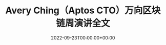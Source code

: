 ---
class: info
title: Avery Ching（Aptos CTO）万向区块链周演讲全文
slug: https://mirror.xyz/0xaptosworld.eth/jsMmXDbsO8YB9f2m6iyDiifMD1PaD_1lnR66Hs43284
remark: information/information3
date: 2022-09-23T00:00:00+00:00
featuredImg: ../../images/featured/information/weekly.jpeg
---